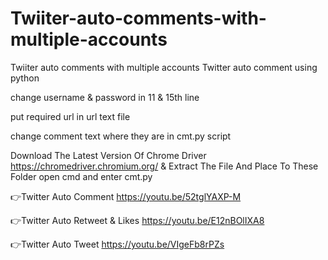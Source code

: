 # Twiiter-auto-comments-with-multiple-accounts
Twiiter auto comments with multiple accounts
Twitter auto comment using python

change username & password in 11 & 15th line

put required url in url text file

change comment text where they are in cmt.py script

Download The Latest Version Of Chrome Driver https://chromedriver.chromium.org/ & Extract The File And Place To These Folder open cmd and enter cmt.py

👉Twitter Auto Comment https://youtu.be/52tglYAXP-M

👉Twitter Auto Retweet & Likes https://youtu.be/E12nBOlIXA8

👉Twitter Auto Tweet https://youtu.be/VIgeFb8rPZs
